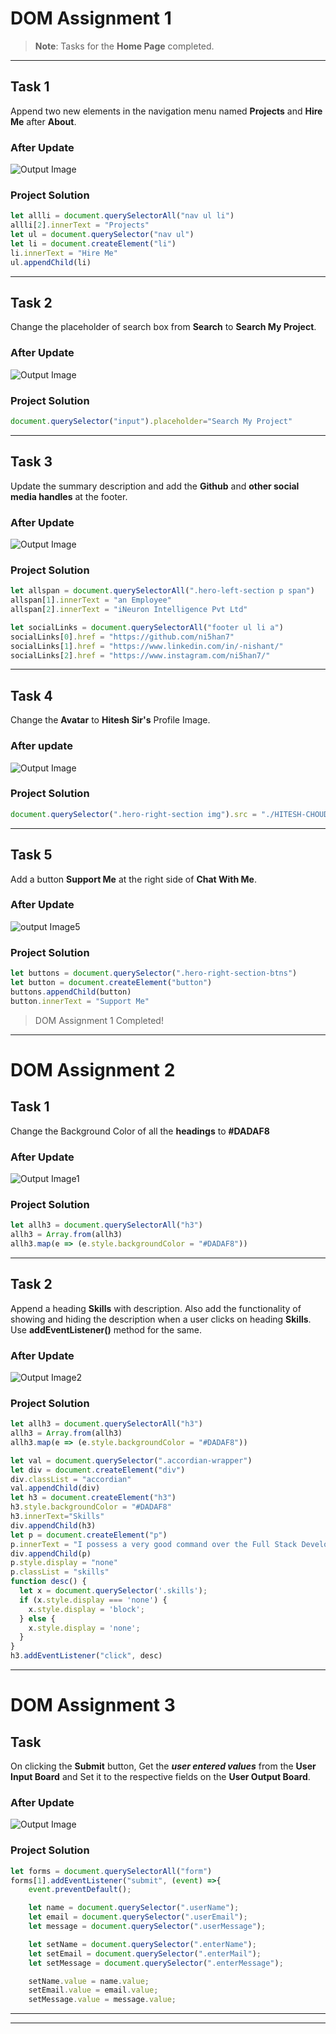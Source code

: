 # **DOM Assignment 1**
>**Note**: Tasks for the **Home Page** completed.

---

## **Task 1**
Append two new elements in the navigation menu named **Projects** and **Hire Me** after **About**.

### **After Update**
![Output Image](./firstAssignmentImage/output/task1Output.png)

### **Project Solution**
```js
let allli = document.querySelectorAll("nav ul li")
allli[2].innerText = "Projects"
let ul = document.querySelector("nav ul")
let li = document.createElement("li")
li.innerText = "Hire Me"
ul.appendChild(li)
```
---

## **Task 2**
Change the placeholder of search box from **Search** to **Search My Project**.

### **After Update**
![Output Image](./firstAssignmentImage/output/task2Output.png)

### **Project Solution**
```js
document.querySelector("input").placeholder="Search My Project"
```
---

## **Task 3**
Update the summary description and add the **Github** and **other social media handles** at the footer.

### **After Update**
![Output Image](./firstAssignmentImage/output/task3Output.png)

### **Project Solution**
```js
let allspan = document.querySelectorAll(".hero-left-section p span")
allspan[1].innerText = "an Employee"
allspan[2].innerText = "iNeuron Intelligence Pvt Ltd"

let socialLinks = document.querySelectorAll("footer ul li a")
socialLinks[0].href = "https://github.com/ni5han7"
socialLinks[1].href = "https://www.linkedin.com/in/-nishant/"
socialLinks[2].href = "https://www.instagram.com/ni5han7/"
```
---

## **Task 4**
Change the **Avatar** to **Hitesh Sir's** Profile Image.

### **After update**
![Output Image](./firstAssignmentImage/output/task4Output.png)

### **Project Solution**
```js
document.querySelector(".hero-right-section img").src = "./HITESH-CHOUDHARY-SIR.jpg"
```
---

## **Task 5**
Add a button **Support Me** at the right side of **Chat With Me**.

### **After Update**
![output Image5](./firstAssignmentImage/output/task5Output.png)

### **Project Solution**
```js
let buttons = document.querySelector(".hero-right-section-btns")
let button = document.createElement("button")
buttons.appendChild(button)
button.innerText = "Support Me"
```


>DOM Assignment 1 Completed! 
---
# **DOM Assignment 2**

## **Task 1**
Change the Background Color of all the **headings** to **#DADAF8**

### **After Update**
![Output Image1](./secondAssignmentImage/output/task1Output.png)

### **Project Solution**
```js
let allh3 = document.querySelectorAll("h3")
allh3 = Array.from(allh3)
allh3.map(e => (e.style.backgroundColor = "#DADAF8"))
```
---

## **Task 2**
Append a heading **Skills** with description. Also add the functionality of showing and hiding the description when a user clicks on heading **Skills**.
Use **addEventListener()** method for the same.

### **After Update**
![Output Image2](./secondAssignmentImage/task2Output.png)

### **Project Solution**
```js
let allh3 = document.querySelectorAll("h3")
allh3 = Array.from(allh3)
allh3.map(e => (e.style.backgroundColor = "#DADAF8"))

let val = document.querySelector(".accordian-wrapper")
let div = document.createElement("div")
div.classList = "accordian"
val.appendChild(div)
let h3 = document.createElement("h3")
h3.style.backgroundColor = "#DADAF8"
h3.innerText="Skills"
div.appendChild(h3)
let p = document.createElement("p")
p.innerText = "I possess a very good command over the Full Stack Development technologies like MERN which can be seen in my work over the Github."
div.appendChild(p)
p.style.display = "none"
p.classList = "skills"
function desc() {
  let x = document.querySelector('.skills');
  if (x.style.display === 'none') {
    x.style.display = 'block';
  } else {
    x.style.display = 'none';
  }
}
h3.addEventListener("click", desc)
```
---

# **DOM Assignment 3**

## **Task**
On clicking the **Submit** button, Get the ***user entered values*** from the **User Input Board** and Set it to the respective fields on the **User Output Board**.

### **After Update**
![Output Image](./thirdAssignmentImage/output/task1Output.png)

### **Project Solution**
```js
let forms = document.querySelectorAll("form")
forms[1].addEventListener("submit", (event) =>{
    event.preventDefault();

    let name = document.querySelector(".userName");
    let email = document.querySelector(".userEmail");
    let message = document.querySelector(".userMessage");

    let setName = document.querySelector(".enterName");
    let setEmail = document.querySelector(".enterMail");
    let setMessage = document.querySelector(".enterMessage");

    setName.value = name.value;
    setEmail.value = email.value;
    setMessage.value = message.value;
```
---
---
